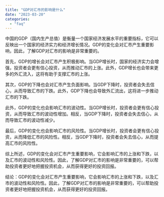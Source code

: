 ```yaml
---
title: "GDP对汇市的影响是什么"
date: "2023-03-20"
categories: 
  - "faq"
---
```


中国的GDP（国内生产总值）是衡量一个国家经济发展水平的重要指标，它可以反映出一个国家的经济实力和经济增长情况。GDP的变化会对汇市产生重要影响，因此，了解GDP对汇市的影响是非常重要的。

首先，GDP的增长会对汇市产生积极影响。当GDP增长时，国家的经济实力会增强，投资者会更有信心投资，从而推动汇市的上涨。此外，GDP增长也会带来更多的外汇流入，这将有助于支撑汇市的上涨。

其次，GDP的下降也会对汇市产生负面影响。当GDP下降时，投资者会失去信心，从而导致汇市的下跌。此外，GDP下降也会导致外汇流出，这将进一步推动汇市的下跌。

此外，GDP的变化也会影响汇市的波动性。当GDP增长时，投资者会更有信心投资，从而导致汇市的波动性增加。相反，当GDP下降时，投资者会失去信心，从而导致汇市的波动性减少。

最后，GDP的变化也会影响汇市的风险性。当GDP增长时，投资者会更有信心投资，从而降低汇市的风险性。相反，当GDP下降时，投资者会失去信心，从而提高汇市的风险性。

综上所述，GDP的变化会对汇市产生重要影响，它会影响汇市的上涨和下跌，以及汇市的波动性和风险性。因此，了解GDP对汇市的影响是非常重要的，可以帮助投资者更好地把握投资机会，从而获得更好的投资回报。

结论：GDP的变化会对汇市产生重要影响，它会影响汇市的上涨和下跌，以及汇市的波动性和风险性。因此，了解GDP对汇市的影响是非常重要的，可以帮助投资者更好地把握投资机会，从而获得更好的投资回报。
